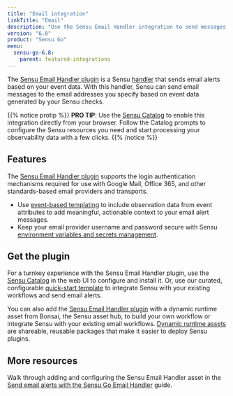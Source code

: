 ```yaml
---
title: "Email integration"
linkTitle: "Email"
description: "Use the Sensu Email Handler integration to send messages to the email addresses you specify based on Sensu observability event data."
version: "6.8"
product: "Sensu Go"
menu: 
  sensu-go-6.8:
    parent: featured-integrations
---
```


The [Sensu Email Handler plugin][4] is a Sensu [handler][1] that sends email alerts based on your event data.
With this handler, Sensu can send email messages to the email addresses you specify based on event data generated by your Sensu checks.

{{% notice protip %}}
**PRO TIP**: Use the [Sensu Catalog](../../../web-ui/sensu-catalog/) to enable this integration directly from your browser.
Follow the Catalog prompts to configure the Sensu resources you need and start processing your observability data with a few clicks.
{{% /notice %}}

## Features

The [Sensu Email Handler plugin][4] supports the login authentication mechanisms required for use with Google Mail, Office 365, and other standards-based email providers and transports.

- Use [event-based templating][2] to include observation data from event attributes to add meaningful, actionable context to your email alert messages.
- Keep your email provider username and password secure with Sensu [environment variables and secrets management][7].

## Get the plugin

For a turnkey experience with the Sensu Email Handler plugin, use the [Sensu Catalog][10] in the web UI to configure and install it.
Or, use our curated, configurable [quick-start template][8] to integrate Sensu with your existing workflows and send email alerts.

You can also add the [Sensu Email Handler plugin][4] with a dynamic runtime asset from Bonsai, the Sensu asset hub, to build your own workflow or integrate Sensu with your existing email workflows.
[Dynamic runtime assets][5] are shareable, reusable packages that make it easier to deploy Sensu plugins.

## More resources

Walk through adding and configuring the Sensu Email Handler asset in the [Send email alerts with the Sensu Go Email Handler][3] guide.


[1]: ../../../observability-pipeline/observe-process/handlers/
[2]: ../../../observability-pipeline/observe-process/handler-templates/
[3]: ../../../observability-pipeline/observe-process/send-email-alerts/
[4]: https://bonsai.sensu.io/assets/sensu/sensu-email-handler
[5]: ../../assets/
[7]: ../../../operations/manage-secrets/
[8]: https://github.com/sensu/catalog/blob/docs-archive/integrations/email/email.yaml
[10]: ../../../web-ui/sensu-catalog/
